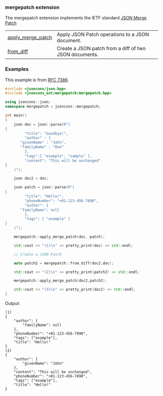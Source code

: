 ### mergepatch extension

The mergepatch extension implements the IETF standard [JSON Merge Patch](https://datatracker.ietf.org/doc/html/rfc7386)

<table border="0">
  <tr>
    <td><a href="apply_merge_patch.md">apply_merge_patch</a></td>
    <td>Apply JSON Patch operations to a JSON document.</td> 
  </tr>
  <tr>
    <td><a href="from_diff.md">from_diff</a></td>
    <td>Create a JSON patch from a diff of two JSON documents.</td> 
  </tr>
</table>

### Examples

This example is from [RFC 7386](https://datatracker.ietf.org/doc/html/rfc7386#section-3).

```c++
#include <jsoncons/json.hpp>
#include <jsoncons_ext/mergepatch/mergepatch.hpp>

using jsoncons::json;
namespace mergepatch = jsoncons::mergepatch;

int main()
{
    json doc = json::parse(R"(
{
         "title": "Goodbye!",
         "author" : {
       "givenName" : "John",
       "familyName" : "Doe"
         },
         "tags":[ "example", "sample" ],
         "content": "This will be unchanged"
}
    )");

    json doc2 = doc;

    json patch = json::parse(R"(
{
         "title": "Hello!",
         "phoneNumber": "+01-123-456-7890",
         "author": {
       "familyName": null
         },
         "tags": [ "example" ]
}
    )");

    mergepatch::apply_merge_patch(doc, patch);

    std::cout << "(1)\n" << pretty_print(doc) << std::endl;

    // Create a JSON Patch

    auto patch2 = mergepatch::from_diff(doc2,doc);

    std::cout << "(2)\n" << pretty_print(patch2) << std::endl;

    mergepatch::apply_merge_patch(doc2,patch2);

    std::cout << "(3)\n" << pretty_print(doc2) << std::endl;
}
```
Output:
```
(1)
{
    "author": {
        "familyName": null
    },
    "phoneNumber": "+01-123-456-7890",
    "tags": ["example"],
    "title": "Hello!"
}
(2)
{
    "author": {
        "givenName": "John"
    },
    "content": "This will be unchanged",
    "phoneNumber": "+01-123-456-7890",
    "tags": ["example"],
    "title": "Hello!"
}
```


